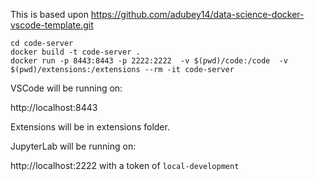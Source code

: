 This is based upon https://github.com/adubey14/data-science-docker-vscode-template.git

```
cd code-server
docker build -t code-server .
docker run -p 8443:8443 -p 2222:2222  -v $(pwd)/code:/code  -v $(pwd)/extensions:/extensions --rm -it code-server 
```

VSCode will be running on:

http://localhost:8443

Extensions will be in extensions folder.

JupyterLab will be running on:

http://localhost:2222 with a token of `local-development`

